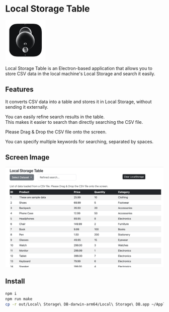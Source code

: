 # Local Storage Table

<div align="left">
  <img src="static/icon.iconset/icon_128x128.png">
</div>

Local Storage Table is an Electron-based application that allows you to store CSV data in the local machine's Local Storage and search it easily.

##  Features
It converts CSV data into a table and stores it in Local Storage, without sending it externally.

You can easily refine search results in the table.  
This makes it easier to search than directly searching the CSV file.

Please Drag & Drop the CSV file onto the screen.

You can specify multiple keywords for searching, separated by spaces.

## Screen Image

<div align="center">
  <img src="static/local-storage-table-image.png">
</div>

## Install

```bash
npm i
npm run make
cp -r out/Local\ Storage\ DB-darwin-arm64/Local\ Storage\ DB.app ~/Applications
```

